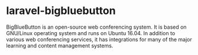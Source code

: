 # laravel-bigbluebutton
BigBlueButton is an open-source web conferencing system. It is based on GNU/Linux operating system and runs on Ubuntu 16.04. In addition to various web conferencing services, it has integrations for many of the major learning and content management systems.

